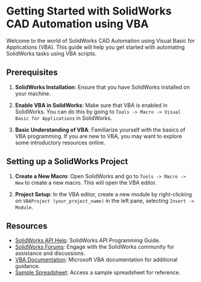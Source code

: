 # Getting Started with SolidWorks CAD Automation using VBA

Welcome to the world of SolidWorks CAD Automation using Visual Basic for Applications (VBA). This guide will help you get started with automating SolidWorks tasks using VBA scripts.

## Prerequisites

1. **SolidWorks Installation**: Ensure that you have SolidWorks installed on your machine.

2. **Enable VBA in SolidWorks**: Make sure that VBA is enabled in SolidWorks. You can do this by going to `Tools -> Macro -> Visual Basic for Applications` in SolidWorks.

3. **Basic Understanding of VBA**: Familiarize yourself with the basics of VBA programming. If you are new to VBA, you may want to explore some introductory resources online.

## Setting up a SolidWorks Project

1. **Create a New Macro**: Open SolidWorks and go to `Tools -> Macro -> New` to create a new macro. This will open the VBA editor.

2. **Project Setup**: In the VBA editor, create a new module by right-clicking on `VBAProject (your_project_name)` in the left pane, selecting `Insert -> Module`.

## Resources

- [SolidWorks API Help](https://help.solidworks.com/2022/English/api/sldworksapiprogguide/Welcome.htm): SolidWorks API Programming Guide.
- [SolidWorks Forums](https://forum.solidworks.com/): Engage with the SolidWorks community for assistance and discussions.
- [VBA Documentation](https://docs.microsoft.com/en-us/office/vba/api/overview/excel): Microsoft VBA documentation for additional guidance.
- [Sample Spreadsheet](https://docs.google.com/spreadsheets/d/1YlDF3EpVau06pxTiNmF90iqva8eeUVMXJbtGJY806Hs/edit?usp=sharing): Access a sample spreadsheet for reference.
